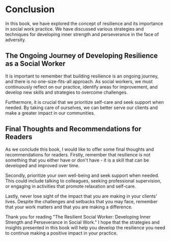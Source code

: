 Conclusion
==========

In this book, we have explored the concept of resilience and its importance in social work practice. We have discussed various strategies and techniques for developing inner strength and perseverance in the face of adversity.

The Ongoing Journey of Developing Resilience as a Social Worker
---------------------------------------------------------------

It is important to remember that building resilience is an ongoing journey, and there is no one-size-fits-all approach. As social workers, we must continuously reflect on our practice, identify areas for improvement, and develop new skills and strategies to overcome challenges.

Furthermore, it is crucial that we prioritize self-care and seek support when needed. By taking care of ourselves, we can better serve our clients and make a greater impact in our communities.

Final Thoughts and Recommendations for Readers
----------------------------------------------

As we conclude this book, I would like to offer some final thoughts and recommendations for readers. Firstly, remember that resilience is not something that you either have or don't have - it is a skill that can be developed and improved over time.

Secondly, prioritize your own well-being and seek support when needed. This could include talking to colleagues, seeking professional supervision, or engaging in activities that promote relaxation and self-care.

Lastly, never lose sight of the impact that you are making in your clients' lives. Despite the challenges and setbacks that you may face, remember that your work matters and that you are making a difference.

Thank you for reading "The Resilient Social Worker: Developing Inner Strength and Perseverance in Social Work." I hope that the strategies and insights presented in this book will help you develop the resilience you need to continue making a positive impact in your practice.

